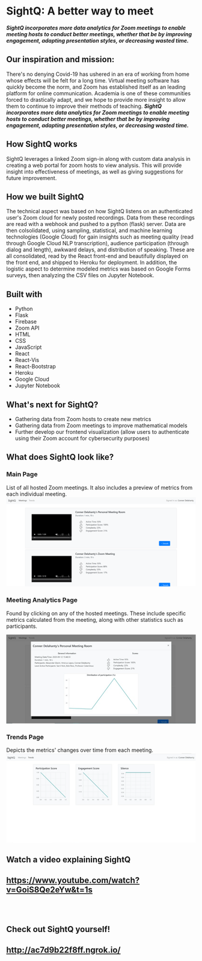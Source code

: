 # SightQ: A better way to meet
**_SightQ incorporates more data analytics for Zoom meetings to enable meeting hosts to conduct better meetings, whether that be by improving engagement, adapting presentation styles, or decreasing wasted time._**

## Our inspiration and mission: 
There's no denying Covid-19 has ushered in an era of working from home whose effects will be felt for a long time. Virtual meeting software has quickly become the norm, and Zoom has established itself as an leading platform for online communication. Academia is one of these communities forced to drastically adapt, and we hope to provide more insight to allow them to continue to improve their methods of teaching. **_SightQ incorporates more data analytics for Zoom meetings to enable meeting hosts to conduct better meetings, whether that be by improving engagement, adapting presentation styles, or decreasing wasted time._**

## How SightQ works
SightQ leverages a linked Zoom sign-in along with custom data analysis in creating a web portal for zoom hosts to view analysis. This will provide insight into effectiveness of meetings, as well as giving suggestions for future improvement.

## How we built SightQ
The technical aspect was based on how SightQ listens on an authenticated user's Zoom cloud for newly posted recordings. Data from these recordings are read with a webhook and pushed to a python (flask) server. Data are then colsolidated, using sampling, statistical, and machine learning technologies (Google Cloud) for gain insights such as meeting quality (read through Google Cloud NLP transcription), audience participation (through dialog and length), awkward delays, and distribution of speaking. These are all consolidated, read by the React front-end and beautifully displayed on the front end, and shipped to Heroku for deployment. In addition, the logistic aspect to determine modeled metrics was based on Google Forms surveys, then analyzing the CSV files on Jupyter Notebook. 

## Built with
- Python
- Flask
- Firebase
- Zoom API
- HTML
- CSS
- JavaScript
- React
- React-Vis
- React-Bootstrap
- Heroku
- Google Cloud
- Jupyter Notebook

## What's next for SightQ?
- Gathering data from Zoom hosts to create new metrics
- Gathering data from Zoom meetings to improve mathematical models
- Further develop our frontend visualization (allow users to authenticate using their Zoom account for cybersecurity purposes)

## What does SightQ look like?
### Main Page
List of all hosted Zoom meetings. It also includes a preview of metrics from each individual meeting. <br>
![Main Page- List of all Zoom meetings hosted](/SightQ_MainPage.png)

### Meeting Analytics Page
Found by clicking on any of the hosted meetings. These include specific metrics calculated from the meeting, along with other statistics such as participants. <br>

![Meeting Analysis- Metrics calculated from the Zoom meeting](/SightQ_MeetingAnalysis.png)

### Trends Page
Depicts the metrics' changes over time from each meeting. <br>
![Trends Page- depicts metrics' changes over time from various meetings](/SightQ_TrendsPage.png)

## Watch a video explaining SightQ
## https://www.youtube.com/watch?v=GoiS8Qe2eYw&t=1s
<br>
<br>

## Check out SightQ yourself!
## http://ac7d9b22f8ff.ngrok.io/


